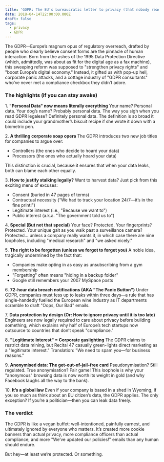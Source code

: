 ```yaml
---
title: 'GDPR: The EU’s bureaucratic letter to privacy (that nobody reads)'
date: 2018-04-14T22:00:00.000Z
draft: false
tags:
  - privacy
  - GDPR
---
```


The GDPR—Europe’s magnum opus of regulatory overreach, drafted by people who clearly believe consent forms are the pinnacle of human interaction. Born from the ashes of the 1995 Data Protection Directive (which, admittedly, was about as fit for the digital age as a fax machine), this sweeping reform was supposed to "strengthen privacy rights" and "boost Europe’s digital economy." Instead, it gifted us with pop-up hell, corporate panic attacks, and a cottage industry of "GDPR consultants" who’ve never met a compliance checkbox they didn’t adore.

### The highlights (if you can stay awake)

1\. **"Personal Data" now means literally everything** 
Your name? Personal data. Your dog’s name? Probably personal data. The way you sigh when you read GDPR legalese? Definitely personal data. The definition is so broad it could include your grandmother’s biscuit recipe if she wrote it down with a biometric pen.

2\. **A thrilling corporate soap opera** 
The GDPR introduces two new job titles for companies to argue over:

* Controllers (the ones who decide to hoard your data)
* Processors (the ones who actually hoard your data)

This distinction is crucial, because it ensures that when your data leaks, both can blame each other equally.

3\. **How to justify stalking legally?** 
Want to harvest data? Just pick from this exciting menu of excuses:

* Consent (buried in 47 pages of terms)
* Contractual necessity ("We had to track your location 24/7—it’s in the fine print!")
* Legitimate interest (i.e., "Because we want to")
* Public interest (a.k.a. "The government told us to")

4\. **Special (But not that special)** 
Your face? Protected. Your fingerprints? Protected. Your unique gait as you walk past a surveillance camera? Protected… unless a company really wants it, in which case there are nine loopholes, including "medical research" and "we asked nicely."

5\. **The right to be forgotten (unless we forgot to forget you)** 
A noble idea, tragically undermined by the fact that:

* Companies make opting in as easy as unsubscribing from a gym membership
* "Forgetting" often means "hiding in a backup folder"
* Google still remembers your 2007 MySpace posts

6\. **72-hour data breach notifications (AKA "The Panic Button")** 
Under GDPR, companies must fess up to leaks within three days—a rule that has single-handedly fuelled the European wine industry as IT departments scramble to draft "Oops, Our Bad" emails.

7\. **Data protection by design (Or: How to ignore privacy until it is too late)** 
Engineers are now legally required to care about privacy before building something, which explains why half of Europe’s tech startups now outsource to countries that don’t speak "compliance."

8\. **"Legitimate Interest" = Corporate gaslighting**
The GDPR claims to restrict data mining, but Recital 47 casually green-lights direct marketing as a "legitimate interest." Translation: "We need to spam you—for business reasons."

9\. **Anonymised data: The get-out-of-jail-free card**
Pseudonymisation? Still regulated. True anonymisation? Fair game! This loophole is why your "anonymous" browsing data is now worth its weight in gold (and why Facebook laughs all the way to the bank).

10\. **It’s a global law**
Even if your company is based in a shed in Wyoming, if you so much as think about an EU citizen’s data, the GDPR applies. The only exception? If you’re a politician—then you can leak data freely.

### The verdict

The GDPR is like a vegan buffet: well-intentioned, painfully earnest, and ultimately ignored by everyone who matters. It’s created more cookie banners than actual privacy, more compliance officers than actual compliance, and more "We’ve updated our policies!" emails than any human should endure.

But hey—at least we’re protected. Or something.
